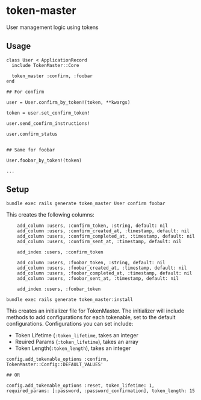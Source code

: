 # token-master
User management logic using tokens

## Usage
```
class User < ApplicationRecord
  include TokenMaster::Core

  token_master :confirm, :foobar
end
```

```
## For confirm

user = User.confirm_by_token!(token, **kwargs)

token = user.set_confirm_token!

user.send_confirm_instructions!

user.confirm_status


## Same for foobar

User.foobar_by_token!(token)

...

```

## Setup

```
bundle exec rails generate token_master User confirm foobar
```

This creates the following columns:
```
    add_column :users, :confirm_token, :string, default: nil
    add_column :users, :confirm_created_at, :timestamp, default: nil
    add_column :users, :confirm_completed_at, :timestamp, default: nil
    add_column :users, :confirm_sent_at, :timestamp, default: nil

    add_index :users, :confirm_token

    add_column :users, :foobar_token, :string, default: nil
    add_column :users, :foobar_created_at, :timestamp, default: nil
    add_column :users, :foobar_completed_at, :timestamp, default: nil
    add_column :users, :foobar_sent_at, :timestamp, default: nil

    add_index :users, :foobar_token
```

```
bundle exec rails generate token_master:install
```
This creates an initializer file for TokenMaster. The initializer will include methods to add configurations for each tokenable, set to the default configurations. Configurations you can set include:

- Token Lifetime (`:token_lifetime`, takes an integer
- Reuired Params (`:token_lifetime`), takes an array
- Token Length(`:token_length`), takes an integer

```
config.add_tokenable_options :confirm, TokenMaster::Config::DEFAULT_VALUES'

## OR

config.add_tokenable_options :reset, token_lifetime: 1, required_params: [:password, :password_confirmation], token_length: 15
```

